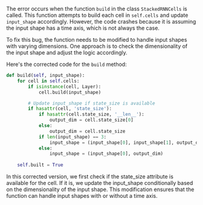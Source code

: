 The error occurs when the function `build` in the class `StackedRNNCells` is called. This function attempts to build each cell in `self.cells` and update `input_shape` accordingly. However, the code crashes because it is assuming the input shape has a time axis, which is not always the case.

To fix this bug, the function needs to be modified to handle input shapes with varying dimensions. One approach is to check the dimensionality of the input shape and adjust the logic accordingly.

Here's the corrected code for the `build` method:

```python
def build(self, input_shape):
    for cell in self.cells:
        if isinstance(cell, Layer):
            cell.build(input_shape)

        # Update input_shape if state_size is available
        if hasattr(cell, 'state_size'):
            if hasattr(cell.state_size, '__len__'):
                output_dim = cell.state_size[0]
            else:
                output_dim = cell.state_size
            if len(input_shape) == 3:
                input_shape = (input_shape[0], input_shape[1], output_dim)
            else:
                input_shape = (input_shape[0], output_dim)
    
    self.built = True
```

In this corrected version, we first check if the state_size attribute is available for the cell. If it is, we update the input_shape conditionally based on the dimensionality of the input shape. This modification ensures that the function can handle input shapes with or without a time axis.